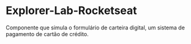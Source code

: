 # Explorer-Lab-Rocketseat

Componente que simula o formulário de carteira digital, um sistema de pagamento de cartão de crédito.
